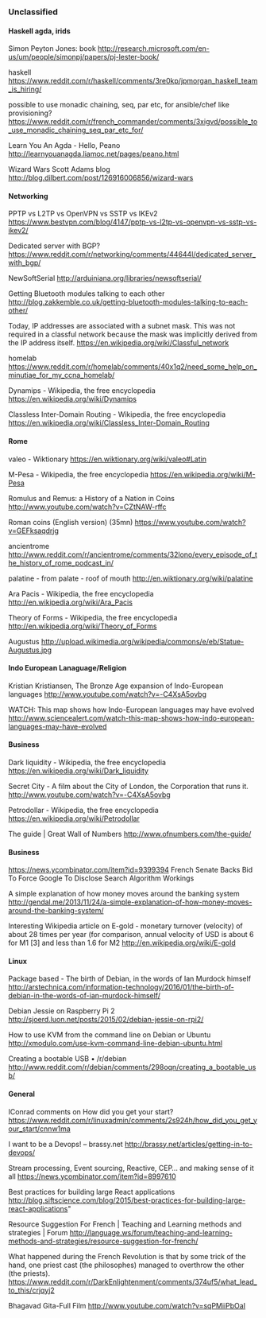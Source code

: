 
### Unclassified


#### Haskell agda, irids

Simon Peyton Jones: book
http://research.microsoft.com/en-us/um/people/simonpj/papers/pj-lester-book/

haskell
https://www.reddit.com/r/haskell/comments/3re0kp/jpmorgan_haskell_team_is_hiring/

possible to use monadic chaining, seq, par etc, for ansible/chef like provisioning?
https://www.reddit.com/r/french_commander/comments/3xigvd/possible_to_use_monadic_chaining_seq_par_etc_for/


Learn You An Agda - Hello, Peano
http://learnyouanagda.liamoc.net/pages/peano.html


Wizard Wars Scott Adams blog
http://blog.dilbert.com/post/126916006856/wizard-wars


#### Networking

PPTP vs L2TP vs OpenVPN vs SSTP vs IKEv2
https://www.bestvpn.com/blog/4147/pptp-vs-l2tp-vs-openvpn-vs-sstp-vs-ikev2/

Dedicated server with BGP?
https://www.reddit.com/r/networking/comments/44644l/dedicated_server_with_bgp/

NewSoftSerial
http://arduiniana.org/libraries/newsoftserial/

Getting Bluetooth modules talking to each other
http://blog.zakkemble.co.uk/getting-bluetooth-modules-talking-to-each-other/

Today, IP addresses are associated with a subnet mask. This was not required in a classful network because the mask was implicitly derived from the IP address itself.
https://en.wikipedia.org/wiki/Classful_network

homelab
https://www.reddit.com/r/homelab/comments/40x1q2/need_some_help_on_minutiae_for_my_ccna_homelab/

Dynamips - Wikipedia, the free encyclopedia
https://en.wikipedia.org/wiki/Dynamips

Classless Inter-Domain Routing - Wikipedia, the free encyclopedia
https://en.wikipedia.org/wiki/Classless_Inter-Domain_Routing




#### Rome

valeo - Wiktionary
https://en.wiktionary.org/wiki/valeo#Latin

M-Pesa - Wikipedia, the free encyclopedia
https://en.wikipedia.org/wiki/M-Pesa

Romulus and Remus: a History of a Nation in Coins
http://www.youtube.com/watch?v=CZtNAW-rffc

Roman coins (English version) (35mn)
https://www.youtube.com/watch?v=GEFksaqdrjg

ancientrome
http://www.reddit.com/r/ancientrome/comments/32lono/every_episode_of_the_history_of_rome_podcast_in/

palatine - from palate - roof of mouth
http://en.wiktionary.org/wiki/palatine

Ara Pacis - Wikipedia, the free encyclopedia
http://en.wikipedia.org/wiki/Ara_Pacis

Theory of Forms - Wikipedia, the free encyclopedia
http://en.wikipedia.org/wiki/Theory_of_Forms

Augustus
http://upload.wikimedia.org/wikipedia/commons/e/eb/Statue-Augustus.jpg





#### Indo European Lanaguage/Religion

Kristian Kristiansen, The Bronze Age expansion of Indo-European languages
http://www.youtube.com/watch?v=-C4XsA5ovbg

WATCH: This map shows how Indo-European languages may have evolved
http://www.sciencealert.com/watch-this-map-shows-how-indo-european-languages-may-have-evolved


#### Business

Dark liquidity - Wikipedia, the free encyclopedia
https://en.wikipedia.org/wiki/Dark_liquidity


Secret City - A film about the City of London, the Corporation that runs it.
http://www.youtube.com/watch?v=-C4XsA5ovbg

Petrodollar - Wikipedia, the free encyclopedia
https://en.wikipedia.org/wiki/Petrodollar

The guide | Great Wall of Numbers
http://www.ofnumbers.com/the-guide/

#### Business

https://news.ycombinator.com/item?id=9399394
French Senate Backs Bid To Force Google To Disclose Search Algorithm Workings

A simple explanation of how money moves around the banking system
http://gendal.me/2013/11/24/a-simple-explanation-of-how-money-moves-around-the-banking-system/


Interesting Wikipedia article on E-gold - monetary turnover (velocity) of about 28 times per year (for comparison, annual velocity of USD is about 6 for M1 [3] and less than 1.6 for M2
http://en.wikipedia.org/wiki/E-gold


#### Linux

Package based - The birth of Debian, in the words of Ian Murdock himself
http://arstechnica.com/information-technology/2016/01/the-birth-of-debian-in-the-words-of-ian-murdock-himself/

Debian Jessie on Raspberry Pi 2
http://sjoerd.luon.net/posts/2015/02/debian-jessie-on-rpi2/

How to use KVM from the command line on Debian or Ubuntu
http://xmodulo.com/use-kvm-command-line-debian-ubuntu.html

Creating a bootable USB • /r/debian
http://www.reddit.com/r/debian/comments/298oqn/creating_a_bootable_usb/


#### General

IConrad comments on How did you get your start?
https://www.reddit.com/r/linuxadmin/comments/2s924h/how_did_you_get_your_start/cnnw1ma

I want to be a Devops! – brassy.net
http://brassy.net/articles/getting-in-to-devops/

Stream processing, Event sourcing, Reactive, CEP… and making sense of it all
https://news.ycombinator.com/item?id=8997610

Best practices for building large React applications
http://blog.siftscience.com/blog/2015/best-practices-for-building-large-react-applications"

Resource Suggestion For French | Teaching and Learning methods and strategies | Forum
http://language.ws/forum/teaching-and-learning-methods-and-strategies/resource-suggestion-for-french/


What happened during the French Revolution is that by some trick of the hand, one priest cast (the philosophes) managed to overthrow the other (the priests).
https://www.reddit.com/r/DarkEnlightenment/comments/374uf5/what_lead_to_this/crjqyj2


Bhagavad Gita-Full Film
http://www.youtube.com/watch?v=sqPMiiPbOaI


